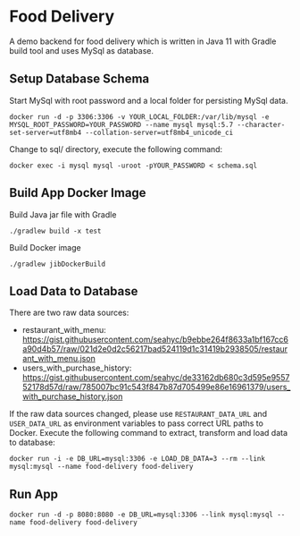 # Food Delivery
A demo backend for food delivery which is written in Java 11 with Gradle build tool and uses MySql as database.

## Setup Database Schema

Start MySql with root password and a local folder for persisting MySql data.

```shell script
docker run -d -p 3306:3306 -v YOUR_LOCAL_FOLDER:/var/lib/mysql -e MYSQL_ROOT_PASSWORD=YOUR_PASSWORD --name mysql mysql:5.7 --character-set-server=utf8mb4 --collation-server=utf8mb4_unicode_ci
```

Change to sql/ directory, execute the following command:

```shell script
docker exec -i mysql mysql -uroot -pYOUR_PASSWORD < schema.sql
```

## Build App Docker Image

Build Java jar file with Gradle

```shell script
./gradlew build -x test
```

Build Docker image

```shell script
./gradlew jibDockerBuild
```

## Load Data to Database

There are two raw data sources: 
- restaurant_with_menu: https://gist.githubusercontent.com/seahyc/b9ebbe264f8633a1bf167cc6a90d4b57/raw/021d2e0d2c56217bad524119d1c31419b2938505/restaurant_with_menu.json
- users_with_purchase_history: https://gist.githubusercontent.com/seahyc/de33162db680c3d595e955752178d57d/raw/785007bc91c543f847b87d705499e86e16961379/users_with_purchase_history.json

If the raw data sources changed, please use `RESTAURANT_DATA_URL` and `USER_DATA_URL` as environment variables to pass correct URL paths to Docker.
Execute the following command to extract, transform and load data to database:

```shell script
docker run -i -e DB_URL=mysql:3306 -e LOAD_DB_DATA=3 --rm --link mysql:mysql --name food-delivery food-delivery
```

## Run App

```shell script
docker run -d -p 8080:8080 -e DB_URL=mysql:3306 --link mysql:mysql --name food-delivery food-delivery
```
